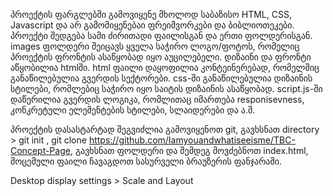 პროექტის ფარგლებში გამოვიყენე მხოლოდ საბაზისო HTML, CSS, Javascript და არ გამომიყენებაი ფრეიმვორკები და ბიბლიოთეკები.
პროექტი შედგება სამი ძირითადი ფაილისგან და ერთი ფოლდერისგან. images ფოლდერი შეიცავს ყველა საჭირო ლოგო/ფოტოს, რომელიც პროექტის ფრონტის ასაწყობად იყო აუცილებელი.
დიზაინი და ფრონტი აწყობილია htmlში. html ფაილი დაყოფილია კონტეინერებად, რომელშიც განაწილებულია გვერდის სექტორები.
css-ში განაწილებულია დიზაინის სტილები, რომლებიც საჭირო იყო საიტის დიზაინის ასაწყობად.
script.js-ში დაწერილია გვერდის ლოგიკა, რომლითაც იმართება responisevness, კონკრეტული ელემენტების სტილები, სლაიდერები და ა.შ.

პროექტის დასასტარტად შეგვიძლია გამოვიყენოთ git, გავხსნათ directory > git init , git clone https://github.com/Iamyouandwhatiseeisme/TBC-Concept-Page, გავხსნათ ფოლდერი და შემდეგ მოვძებნოთ index.html, მოცემული ფაილი ჩავაგდოთ
სასურველი ბრაუზერის ფანჯარაში.

Desktop display settings > Scale and Layout
